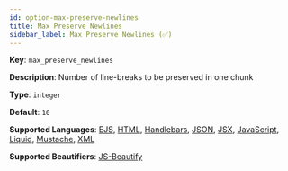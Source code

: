 ```yaml
---
id: option-max-preserve-newlines
title: Max Preserve Newlines
sidebar_label: Max Preserve Newlines (✅)
---
```

**Key**: `max_preserve_newlines`

**Description**: Number of line-breaks to be preserved in one chunk

**Type**: `integer`

**Default**: `10`

**Supported Languages**: [EJS](/docs/language-ejs.html), [HTML](/docs/language-html.html), [Handlebars](/docs/language-handlebars.html), [JSON](/docs/language-json.html), [JSX](/docs/language-jsx.html), [JavaScript](/docs/language-javascript.html), [Liquid](/docs/language-liquid.html), [Mustache](/docs/language-mustache.html), [XML](/docs/language-xml.html)

**Supported Beautifiers**: [JS-Beautify](/docs/beautifier-js-beautify.html)
